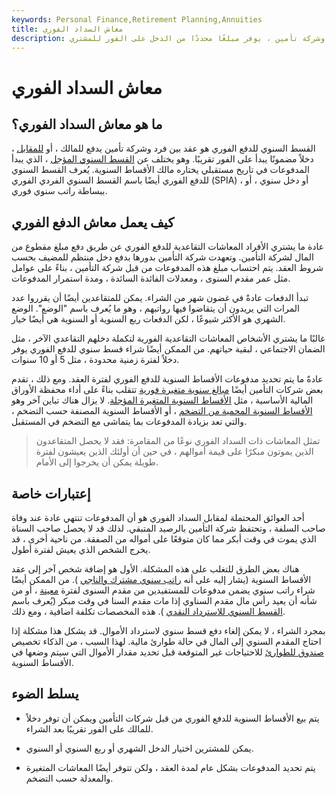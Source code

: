 ```yaml
---
keywords: Personal Finance,Retirement Planning,Annuities
title: معاش السداد الفوري
description: القسط السنوي للدفع الفوري هو عقد بين فرد وشركة تأمين ، يوفر مبلغًا محددًا من الدخل على الفور للمشتري.
---
```


# معاش السداد الفوري
## ما هو معاش السداد الفوري؟

القسط السنوي للدفع الفوري هو عقد بين فرد وشركة تأمين يدفع للمالك ، أو [للمقابل](/annuitant) ، دخلاً مضمونًا يبدأ على الفور تقريبًا. وهو يختلف عن [القسط السنوي المؤجل](/deferredannuity) ، الذي يبدأ المدفوعات في تاريخ مستقبلي يختاره مالك الأقساط السنوية. يُعرف القسط السنوي للدفع الفوري أيضًا باسم القسط السنوي الفردي الفوري (SPIA) ، أو دخل سنوي ، أو ببساطة راتب سنوي فوري.

## كيف يعمل معاش الدفع الفوري

عادة ما يشتري الأفراد المعاشات التقاعدية للدفع الفوري عن طريق دفع مبلغ مقطوع من المال لشركة التأمين. وتعهدت شركة التأمين بدورها بدفع دخل منتظم للمضيف بحسب شروط العقد. يتم احتساب مبلغ هذه المدفوعات من قبل شركة التأمين ، بناءً على عوامل مثل عمر مقدم السنوى ، ومعدلات الفائدة السائدة ، ومدة استمرار المدفوعات.

تبدأ الدفعات عادةً في غضون شهر من الشراء. يمكن للمتقاعدين أيضًا أن يقرروا عدد المرات التي يريدون أن يتقاضوا فيها رواتبهم ، وهو ما يُعرف باسم "الوضع". الوضع الشهري هو الأكثر شيوعًا ، لكن الدفعات ربع السنوية أو السنوية هي أيضًا خيار.

غالبًا ما يشتري الأشخاص المعاشات التقاعدية الفورية لتكملة دخلهم التقاعدي الآخر ، مثل الضمان الاجتماعي ، لبقية حياتهم. من الممكن أيضًا شراء قسط سنوي للدفع الفوري يوفر دخلاً لفترة زمنية محدودة ، مثل 5 أو 10 سنوات.

عادةً ما يتم تحديد مدفوعات الأقساط السنوية للدفع الفوري لفترة العقد. ومع ذلك ، تقدم بعض شركات التأمين أيضًا [مبالغ سنوية متغيرة فورية](/immediate-variable-annuity) تتقلب بناءً على أداء محفظة الأوراق المالية الأساسية ، مثل [الأقساط السنوية المتغيرة المؤجلة](/variableannuity). لا يزال هناك تباين آخر وهو [الأقساط السنوية المحمية من التضخم](/inflationprotectedannuity) ، أو الأقساط السنوية المصنفة حسب التضخم ، والتي تعد بزيادة المدفوعات بما يتماشى مع التضخم في المستقبل.

> تمثل المعاشات ذات السداد الفوري نوعًا من المقامرة: فقد لا يحصل المتقاعدون الذين يموتون مبكرًا على قيمة أموالهم ، في حين أن أولئك الذين يعيشون لفترة طويلة يمكن أن يخرجوا إلى الأمام.

>

## إعتبارات خاصة

أحد العوائق المحتملة لمقابل السداد الفوري هو أن المدفوعات تنتهي عادة عند وفاة صاحب السلفة ، وتحتفظ شركة التأمين بالرصيد المتبقي. لذلك قد لا يحصل صاحب السناة الذي يموت في وقت أبكر مما كان متوقعًا على أمواله من الصفقة. من ناحية أخرى ، قد يخرج الشخص الذي يعيش لفترة أطول.

هناك بعض الطرق للتغلب على هذه المشكلة. الأول هو إضافة شخص آخر إلى عقد الأقساط السنوية (يشار إليه على أنه [راتب سنوي مشترك والناجي](/jointandsurvivorannuity) ). من الممكن أيضًا شراء راتب سنوي يضمن مدفوعات للمستفيدين من مقدم السنوى لفترة [معينة](/periodcertain) ، أو من شأنه أن يعيد رأس مال مقدم السناوي إذا مات مقدم السنا في وقت مبكر (يُعرف باسم [القسط السنوي للاسترداد النقدي](/cash-refund-annuity) ). هذه المخصصات تكلفة اضافية ، ومع ذلك.

بمجرد الشراء ، لا يمكن إلغاء دفع قسط سنوي لاسترداد الأموال. قد يشكل هذا مشكلة إذا احتاج المقدم السنوي إلى المال في حالة طوارئ مالية. لهذا السبب ، من الذكاء تخصيص [صندوق للطوارئ](/emergency_fund) للاحتياجات غير المتوقعة قبل تحديد مقدار الأموال التي سيتم وضعها في الأقساط السنوية.

## يسلط الضوء

- يتم بيع الأقساط السنوية للدفع الفوري من قبل شركات التأمين ويمكن أن توفر دخلاً للمالك على الفور تقريبًا بعد الشراء.

- يمكن للمشترين اختيار الدخل الشهري أو ربع السنوي أو السنوي.

- يتم تحديد المدفوعات بشكل عام لمدة العقد ، ولكن تتوفر أيضًا المعاشات المتغيرة والمعدلة حسب التضخم.


